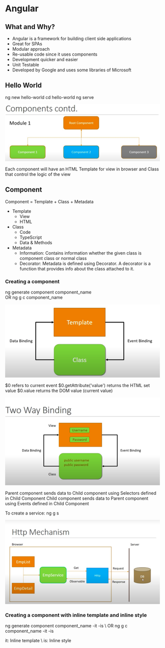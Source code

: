 # Angular

## What and Why?

- Angular is a framework for building client side applications
- Great for SPAs
- Modular approach
- Re-usable code since it uses components
- Development quicker and easier
- Unit Testable
- Developed by Google and uses some libraries of Microsoft

## Hello World

ng new hello-world
cd hello-world
ng serve

![](notes-imgs/components.png)

Each component will have an HTML Template for view in browser and Class that control the logic of the view

## Component

Component = Template + Class + Metadata

- Template
  - View
  - HTML
- Class
  - Code
  - TypeScript
  - Data & Methods
- Metadata
  - Information: Contains information whether the given class is component class or normal class
  - Decorator: Metadata is defined using Decorator. A decorator is a function that provides info about the class attached to it.

### Creating a component

ng generate component component_name \
OR
ng g c component_name

![](binding.png)

$0 refers to current event
$0.getAttribute('value') returns the HTML set value
$0.value returns the DOM value (current value)

![](two-way-binding.png)

Parent component sends data to Child component using Selectors defined in Child Component
Child component sends data to Parent component using Events defined in Child Component

To create a service:
ng g s

![](notes-imgs/http-mechanism.png)

### Creating a component with inline template and inline style

ng generate component component_name -it -is \ 
OR
ng g c component_name -it -is

it: Inline template \ 
is: Inline style